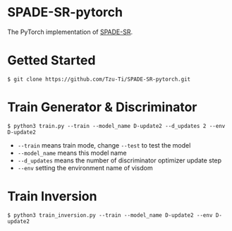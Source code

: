 # SPADE-SR-pytorch

The PyTorch implementation of [SPADE-SR](https://openaccess.thecvf.com/content/WACV2023W/RWS/html/Chiu_Low-Resolution_Thermal_Sensor-Guided_Image_Synthesis_WACVW_2023_paper.html).

# Getted Started
```shell
$ git clone https://github.com/Tzu-Ti/SPADE-SR-pytorch.git
```

# Train Generator & Discriminator
```shell
$ python3 train.py --train --model_name D-update2 --d_updates 2 --env D-update2
```
- ```--train``` means train mode, change ```--test``` to test the model
- ```--model_name``` means this model name
- ```--d_updates``` means the number of discriminator optimizer update step
- ```--env``` setting the environment name of visdom

# Train Inversion
```shell
$ python3 train_inversion.py --train --model_name D-update2 --env D-update2
```